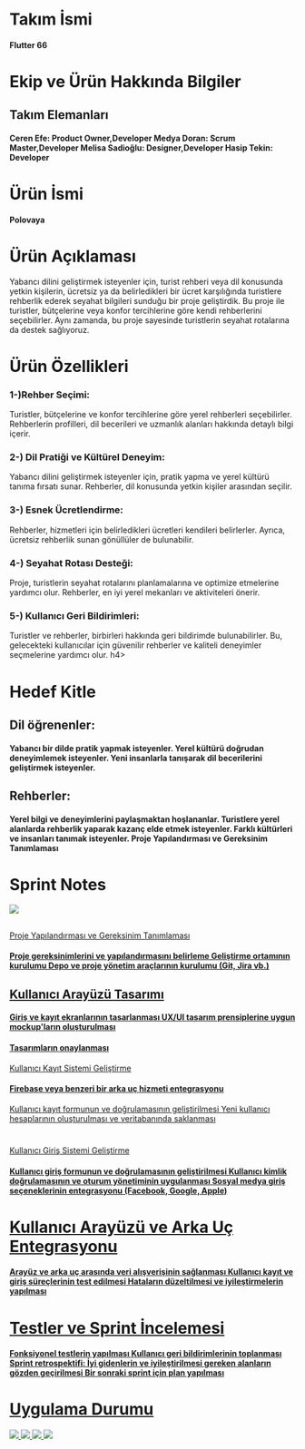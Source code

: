 <H1>Takım İsmi</H1>
<H4>Flutter 66</H4>

<H1>Ekip ve Ürün Hakkında Bilgiler</H1>
<H2>Takım Elemanları</H2>

<H4>Ceren Efe: Product Owner,Developer 
Medya Doran: Scrum Master,Developer
Melisa Sadioğlu: Designer,Developer
Hasip Tekin: Developer</H4>


<H1>Ürün İsmi</H1>

<H4>Polovaya</H4>

<h1>Ürün Açıklaması</h1>

Yabancı dilini geliştirmek isteyenler için, turist rehberi veya dil konusunda yetkin kişilerin, ücretsiz ya da belirledikleri bir ücret karşılığında turistlere rehberlik ederek seyahat bilgileri sunduğu bir proje geliştirdik. Bu proje ile turistler, bütçelerine veya konfor tercihlerine göre kendi rehberlerini seçebilirler. Aynı zamanda, bu proje sayesinde turistlerin seyahat rotalarına da destek sağlıyoruz.

<h1>Ürün Özellikleri</h1>


<h4><H3>1-)Rehber Seçimi: </H3>Turistler, bütçelerine ve konfor tercihlerine göre yerel rehberleri seçebilirler. Rehberlerin profilleri, dil becerileri ve uzmanlık alanları hakkında detaylı bilgi içerir.
<H3>2-) Dil Pratiği ve Kültürel Deneyim: </H3>Yabancı dilini geliştirmek isteyenler için, pratik yapma ve yerel kültürü tanıma fırsatı sunar. Rehberler, dil konusunda yetkin kişiler arasından seçilir.
<H3>3-) Esnek Ücretlendirme:</H3> Rehberler, hizmetleri için belirledikleri ücretleri kendileri belirlerler. Ayrıca, ücretsiz rehberlik sunan gönüllüler de bulunabilir.
<H3>4-) Seyahat Rotası Desteği:</H3> Proje, turistlerin seyahat rotalarını planlamalarına ve optimize etmelerine yardımcı olur. Rehberler, en iyi yerel mekanları ve aktiviteleri önerir.
<H3>5-) Kullanıcı Geri Bildirimleri:</H3> Turistler ve rehberler, birbirleri hakkında geri bildirimde bulunabilirler. Bu, gelecekteki kullanıcılar için güvenilir rehberler ve kaliteli deneyimler seçmelerine yardımcı olur. </h4>h4>


<H1>Hedef Kitle</H1>
<H2>Dil öğrenenler: </H2>
<h4>Yabancı bir dilde pratik yapmak isteyenler.
Yerel kültürü doğrudan deneyimlemek isteyenler.
Yeni insanlarla tanışarak dil becerilerini geliştirmek isteyenler. </h4>

<H2>Rehberler: </H2>
<h4>Yerel bilgi ve deneyimlerini paylaşmaktan hoşlananlar. 
Turistlere yerel alanlarda rehberlik yaparak kazanç elde etmek isteyenler. 
Farklı kültürleri ve insanları tanımak isteyenler.
Proje Yapılandırması ve Gereksinim Tanımlaması</h4>

<H1>Sprint Notes</H1>
<a href="#"><img src="planning.jpeg"</a>
<h2></h2>Proje Yapılandırması ve Gereksinim Tanımlaması</h2>
<H4>Proje gereksinimlerini ve yapılandırmasını belirleme
Geliştirme ortamının kurulumu
Depo ve proje yönetim araçlarının kurulumu (Git, Jira vb.)</h4>
<h2>Kullanıcı Arayüzü Tasarımı</h2>
<H4>Giriş ve kayıt ekranlarının tasarlanması
UX/UI tasarım prensiplerine uygun mockup'ların oluşturulması
<h4>Tasarımların onaylanması</h4>
</h1>Kullanıcı Kayıt Sistemi Geliştirme</h1>
<H4>Firebase veya benzeri bir arka uç hizmeti entegrasyonu
</h4>Kullanıcı kayıt formunun ve doğrulamasının geliştirilmesi
</h4>Yeni kullanıcı hesaplarının oluşturulması ve veritabanında saklanması</h4>
<h1></h1>Kullanıcı Giriş Sistemi Geliştirme</h1>
<H4>Kullanıcı giriş formunun ve doğrulamasının geliştirilmesi
Kullanıcı kimlik doğrulamasının ve oturum yönetiminin uygulanması
Sosyal medya giriş seçeneklerinin entegrasyonu (Facebook, Google, Apple)</H4>
<h1>Kullanıcı Arayüzü ve Arka Uç Entegrasyonu</h1>
<H4>Arayüz ve arka uç arasında veri alışverişinin sağlanması
Kullanıcı kayıt ve giriş süreçlerinin test edilmesi
Hataların düzeltilmesi ve iyileştirmelerin yapılması</h4>
  
<h1>Testler ve Sprint İncelemesi</h1>

<H4>Fonksiyonel testlerin yapılması
Kullanıcı geri bildirimlerinin toplanması
Sprint retrospektifi: İyi gidenlerin ve iyileştirilmesi gereken alanların gözden geçirilmesi
Bir sonraki sprint için plan yapılması</h4>

<h1>Uygulama Durumu</h1>
<a href="#"><img src="polovoyahome1.png"</a>
<a href="#"><img src="polovoyahome2.png"</a>
<a href="#"><img src="polovoyalogin.png"</a>
<a href="#"><img src="polovoyaregister.png"</a>
